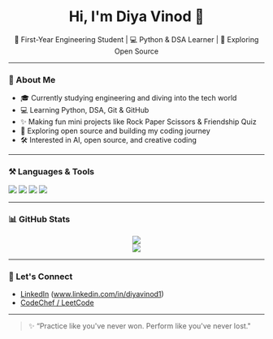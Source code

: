 
<h1 align="center">Hi, I'm Diya Vinod 👋</h1>
<p align="center">
  🌱 First-Year Engineering Student | 💻 Python & DSA Learner | 🚀 Exploring Open Source
</p>

---

### 💫 About Me

- 🎓 Currently studying engineering and diving into the tech world
- 💻 Learning Python, DSA, Git & GitHub
- ✨ Making fun mini projects like Rock Paper Scissors & Friendship Quiz
- 🌱 Exploring open source and building my coding journey
- 🛠️ Interested in AI, open source, and creative coding

---

### ⚒️ Languages & Tools

<p>
  <img src="https://img.shields.io/badge/Python-3670A0?style=for-the-badge&logo=python&logoColor=ffdd54" />
  <img src="https://img.shields.io/badge/Git-F05032?style=for-the-badge&logo=git&logoColor=white" />
  <img src="https://img.shields.io/badge/GitHub-181717?style=for-the-badge&logo=github&logoColor=white" />
  <img src="https://img.shields.io/badge/VSCode-007ACC?style=for-the-badge&logo=visual%20studio%20code&logoColor=white" />
</p>

---

### 📊 GitHub Stats

<p align="center">
  <img src="https://github-readme-stats.vercel.app/api?username=diyavinod1&show_icons=true&theme=tokyonight" />
  <br>
  <img src="https://github-readme-streak-stats.herokuapp.com/?user=diyavinod1&theme=tokyonight" />
</p>

---

### 🔗 Let's Connect

- [LinkedIn](#) (www.linkedin.com/in/diyavinod1)
- [CodeChef / LeetCode](#)

---

> ✨ “Practice like you've never won.
      Perform like you've never lost."
